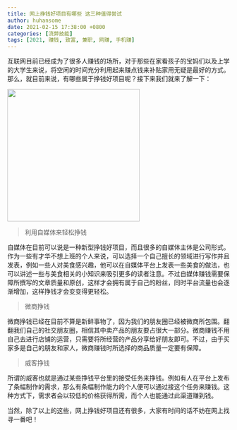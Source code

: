 ```yaml
---
title: 网上挣钱好项目有哪些 这三种值得尝试
author: huhansome
date: 2021-02-15 17:38:00 +0800
categories: [流弊技能]
tags: [2021, 赚钱, 致富, 兼职, 网赚, 手机赚]
---
```



互联网目前已经成为了很多人赚钱的场所，对于那些在家看孩子的宝妈们以及上学的大学生来说，将空闲的时间充分利用起来赚点钱来补贴家用无疑是最好的方式。那么，就目前来说，有哪些属于挣钱好项目呢？接下来我们就来了解一下：

<img src="http://www.jinduoxia.com.cn/d/file/2020-02-04/a441d846956d4b6b4187c1bca8b44690.jpg" style="width: 300px; height: 300px;"/>

> 利用自媒体来轻松挣钱

自媒体在目前可以说是一种新型挣钱好项目，而且很多的自媒体主体是公司形式。作为一些有才华不想上班的个人来说，可以选择一个自己擅长的领域进行写作并且发表，例如一些人对美食感兴趣，他可以在自媒体平台上发表一些美食的做法，也可以讲述一些与美食相关的小知识来吸引更多的读者注意。不过自媒体赚钱需要保障所撰写的文章质量和原创，这样才会拥有属于自己的粉丝，同时平台流量也会逐渐增加，这样挣钱才会变变得更轻松。

> 微商挣钱

微商挣钱已经在目前不算是新鲜事物了，因为我们的朋友圈已经被微商所包围。翻翻我们自己的社交朋友圈，相信其中卖产品的朋友要占很大一部分。微商赚钱不用自己去进行店铺的运营，只需要将所经营的产品分享给好朋友即可。不过，由于买家多是自己的朋友和家人，微商赚钱时所选择的商品质量一定要有保障。

> 威客挣钱

所谓的威客也就是通过某些挣钱平台里的接受任务来挣钱。例如有人在平台上发布了条幅制作的需求，那么有条幅制作能力的个人便可以通过接这个任务来赚钱。这种方式下，需求者会以较低的价格获得所需，而个人也能通过此渠道赚到钱。

当然，除了以上的这些，网上挣钱好项目还有很多，大家有时间的话不妨在网上找寻一番吧！